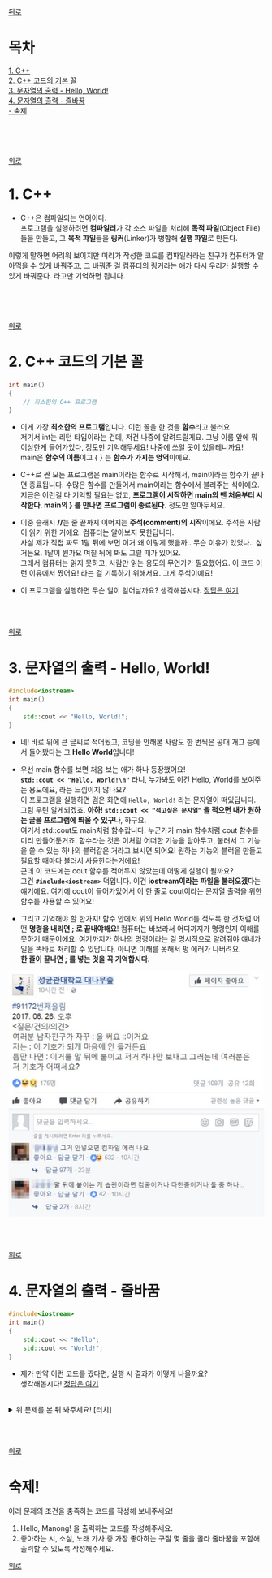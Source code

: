 [뒤로](https://github.com/papamoomin/ForMiri/blob/master/README.md)  

<a name="Top"></a>
# 목차
[1. C++](#Chap1)  
[2. C++ 코드의 기본 꼴](#Chap2)  
[3. 문자열의 출력 - Hello, World!](#Chap3)  
[4. 문자열의 출력 - 줄바꿈](#Chap4)  
[- 숙제](#Chap5)  

<br><br><br>

[위로](#Top)
<a name="Chap1"></a>
# 1. C++
 - C++은 컴파일되는 언어이다.  
프로그램을 실행하려면 <b>컴파일러</b>가 각 소스 파일을 처리해 <b>목적 파일</b>(Object File)들을 만들고, 그 <b>목적 파일</b>들을 <b>링커</b>(Linker)가 병합해 <b>실행 파일</b>로 만든다.  

이렇게 말하면 어려워 보이지만
미리가 작성한 코드를 컴파일러라는 친구가 컴퓨터가 알아먹을 수 있게 바꿔주고, 그 바꿔준 걸 컴퓨터의 링커라는 애가 다시 우리가 실행할 수 있게 바꿔준다. 라고만 기억하면 됩니다.

<br><br><br>

[위로](#Top)
<a name="Chap2"></a>
# 2. C++ 코드의 기본 꼴

```c++
int main()
{ 
    // 최소한의 C++ 프로그램
}
```
 - 이게 가장 <b>최소한의 프로그램</b>입니다. 이런 꼴을 한 것을 <b>함수</b>라고 불러요.  
 저기서 int는 리턴 타입이라는 건데, 저건 나중에 알려드릴게요. 그냥 이름 앞에 뭐 이상한게 들어가있다, 정도만 기억해두세요! 나중에 쓰일 곳이 있을테니까요!  
 main은 <b>함수의 이름</b>이고 { } 는 <b>함수가 가지는 영역</b>이에요.

 - C++로 짠 모든 프로그램은 main이라는 함수로 시작해서, main이라는 함수가 끝나면 종료됩니다. 수많은 함수를 만들어서 main이라는 함수에서 불러주는 식이에요.  
 지금은 이런걸 다 기억할 필요는 없고, <b>프로그램이 시작하면 main의 맨 처음부터 시작한다. main의 } 를 만나면 프로그램이 종료된다.</b> 정도만 알아두세요.

 - 이중 슬래시 <b>//</b>는 줄 끝까지 이어지는 <b>주석(comment)의 시작</b>이에요. 주석은 사람이 읽기 위한 거에요. 컴퓨터는 알아보지 못한답니다.  
 사실 제가 직접 짜도 1달 뒤에 보면 이거 왜 이렇게 했을까.. 무슨 이유가 있었나.. 싶거든요. 1달이 뭔가요 며칠 뒤에 봐도 그럴 때가 있어요.   
 그래서 컴퓨터는 읽지 못하고, 사람만 읽는 용도의 무언가가 필요했어요. 이 코드 이런 이유에서 짰어요! 라는 걸 기록하기 위해서요. 그게 주석이에요!

<a name="Chap1-1"></a>
  - 이 프로그램을 실행하면 무슨 일이 일어날까요? 생각해봅시다. [정답은 여기](https://github.com/papamoomin/ForMiri/blob/master/contents/Chap1_Answer/1.md)

<br><br>

[위로](#Top)
<a name="Chap3"></a>
# 3. 문자열의 출력 - Hello, World!
```C++
#include<iostream>
int main()
{
    std::cout << "Hello, World!";
}
```
 - 네! 바로 위에 큰 글씨로 적어뒀고, 코딩을 안해본 사람도 한 번씩은 공대 개그 등에서 들어봤다는 그 <b>Hello World</b>입니다!

- 우선 main 함수를 보면 처음 보는 애가 하나 등장했어요!  
<b>```std::cout << "Hello, World!\n"```</b> 라니, 누가봐도 이건 Hello, World를 보여주는 용도에요, 라는 느낌이지 않나요?  
이 프로그램을 실행하면 검은 화면에 ```Hello, World!```
라는 문자열이 떠있답니다.  
그럼 우린 알게되겠죠. <b>아하! ```std::cout << "적고싶은 문자열"``` 을 적으면 내가 원하는 글을 프로그램에 띄울 수 있구나</b>, 하구요.  
여기서 std::cout도 main처럼 함수랍니다. 누군가가 main 함수처럼 cout 함수를 미리 만들어둔거죠. 함수라는 것은 이처럼 어떠한 기능을 담아두고, 불러서 그 기능을 쓸 수 있는 하나의 블럭같은 거라고 보시면 되어요! 원하는 기능의 블럭을 만들고 필요할 때마다 불러서 사용한다는거에요!  
근데 이 코드에는 cout 함수를 적어두지 않았는데 어떻게 실행이 될까요?  
그건 <b>```#include<iostream>```</b>  덕입니다. 이건 <b>iostream이라는 파일을 불러오겠다</b>는 얘기에요. 여기에 cout이 들어가있어서 이 한 줄로 cout이라는 문자열 출력을 위한 함수를 사용할 수 있어요!
 - 그리고 기억해야 할 한가지! 함수 안에서 위의 Hello World를 적도록 한 것처럼 어떤 <b>명령을 내리면 ; 로 끝내야해요</b>! 컴퓨터는 바보라서 어디까지가 명령인지 이해를 못하기 때문이에요. 여기까지가 하나의 명령이라는 걸 명시적으로 알려줘야 얘네가 일을 똑바로 처리할 수 있답니다. 아니면 이해를 못해서 펑 에러가 나버려요.  
 <b>한 줄이 끝나면 ; 를 넣는 것을 꼭 기억합시다.</b>

 <p align="center"><img src="Chap1_Answer/1-1.png"></p>  

 <br><br>
 
[위로](#Top)

<a name="Chap4"></a>
# 4. 문자열의 출력 - 줄바꿈

```C++
#include<iostream>
int main()
{
    std::cout << "Hello";
	std::cout << "World!";
}
```
<a name="Chap1-2"></a>
 - 제가 만약 이런 코드를 짰다면, 실행 시 결과가 어떻게 나올까요?  
 생각해봅시다! [정답은 여기](https://github.com/papamoomin/ForMiri/blob/master/contents/Chap1_Answer/2.md)

 <br>

<details markdown="1">
<summary>
	위 문제를 본 뒤 봐주세요! [터치]
</summary>

 - <b>컴퓨터는 문자열을 인식할 때 엔터를 쳐도 줄이 바뀌었다는 것을 알아먹지 못합니다.</b> 우리한테야 눈으로 보고 아 이건 문자열 내에서 엔터친거고 이건 그냥 줄 바꾸려고 엔터친거네, 라고 하겠지만 얘네는 그걸 어찌 알겠어요.  
  - 그럼 어떻게 줄을 바꾸느냐? 줄을 바꾸는 방법은 2가지 입니다!
```C++
#include<iostream>
int main()
{
	std::cout << "줄을 바꾸려면" << endl;
	std::cout << "이렇게 합니다.";
}
```
첫번째 방법입니다. 끝에 <b>```<< endl```</b> 을 붙여주는거에요!  
<b>endl은 end line의 약자</b>랍니다. 줄이 끝났으니 엔터를 쳐주세요! 하는거죠.  
이렇게 하면 결과는

```C++
줄을 바꾸려면
이렇게 합니다.
```

로 출력됩니다!  
근데 이 방식의 단점이 뭐가 있을까요?

```C++
#include<iostream>
int main()
{
	std::cout << "내가 줄을" << endl;
	std::cout << "계속 바꾸고" << endl;
	std::cout << "싶어서 이렇게" << endl;
	std::cout << "글을 적고 있자니" << endl;
	std::cout << "쓸 말이 없지만 뭐든" << endl;
	std::cout << "적게 되는 것 같습니다.";
}
```

넵.. 이렇게 작성하면 보기는 참 편하겠지만.. 매번 cout과 endl을 불러줘야합니다.  
굉장히 귀찮아요. 이게 뭔가 싶을 정도로요.  
그런데 아까 방법은 2가지라고 했죠? 다른 방법이 있습니다!

```C++
#include<iostream>
int main()
{
	std::cout << "줄을 바꾸려면\n이렇게 합니다.";
}
```

뭔가 한 줄에 쏙 들어가니 보기 더 편하지 않나요?  
<b>\n은 줄바꿈 문자</b>에요. 실제로 \는 백슬래시입니다. 엔터키의 한칸 위에 있는 걸 누르면 나와요.  
코드에 \n을 적으면 컴퓨터는 \n을 그대로 출력하는 것이 아니라 줄바꿈을 하여 출력해줘요.  
이 코드의 결과는
```C++
줄을 바꾸려면
이렇게 합니다.
```
입니다. 아까 endl을 쓴 것과 비슷하죠?
```C++
#include<iostream>
int main()
{
	std::cout << "내가 줄을\n계속 바꾸고\n싶어서 이렇게\n글을 적고 있자니\n쓸 말이 없지만 뭐든\n적게 되는 것 같습니다.";
}
```
길다란 문장도 cout을 계속 넣는 것이 아니라 이렇게 줄 바꾸고 싶은 곳에 \n을 넣어 간단히 해결할 수 있답니다! 대신 \n이 중간중간 들어가 한 눈에 보기에는 조금 더 헷갈릴 수 있어요!  
양 쪽 다 장단점이 있답니다. 둘 다 기억해두시는 게 좋아요!
</details>

<br><br>

[위로](#Top)
<a name="Chap5"></a>
# 숙제!

아래 문제의 조건을 충족하는 코드를 작성해 보내주세요!

1. Hello, Manong! 을 출력하는 코드를 작성해주세요.
2. 좋아하는 시, 소설, 노래 가사 중 가장 좋아하는 구절 몇 줄을 골라 줄바꿈을 포함해 출력할 수 있도록 작성해주세요.


[위로](#Top)